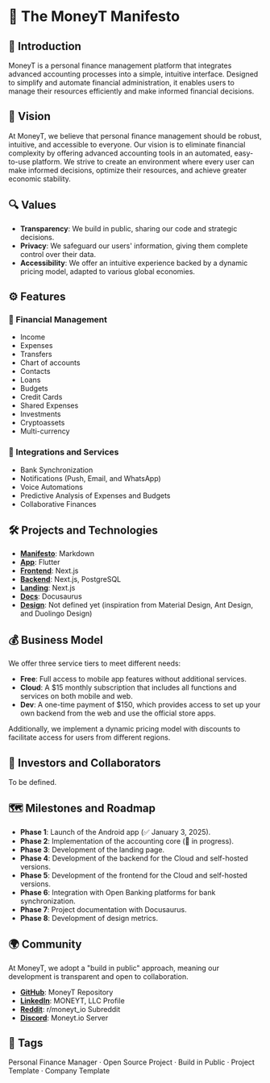 # 📜 The MoneyT Manifesto

## 🚀 Introduction

MoneyT is a personal finance management platform that integrates advanced accounting processes into a simple, intuitive interface. Designed to simplify and automate financial administration, it enables users to manage their resources efficiently and make informed financial decisions.

## 🎯 Vision

At MoneyT, we believe that personal finance management should be robust, intuitive, and accessible to everyone. Our vision is to eliminate financial complexity by offering advanced accounting tools in an automated, easy-to-use platform. We strive to create an environment where every user can make informed decisions, optimize their resources, and achieve greater economic stability.

## 🔍 Values

- **Transparency**: We build in public, sharing our code and strategic decisions.
- **Privacy**: We safeguard our users' information, giving them complete control over their data.
- **Accessibility**: We offer an intuitive experience backed by a dynamic pricing model, adapted to various global economies.

## ⚙️ Features

### 💼 Financial Management
- Income
- Expenses
- Transfers
- Chart of accounts
- Contacts
- Loans
- Budgets
- Credit Cards
- Shared Expenses
- Investments
- Cryptoassets
- Multi-currency

### 🔗 Integrations and Services
- Bank Synchronization
- Notifications (Push, Email, and WhatsApp)
- Voice Automations
- Predictive Analysis of Expenses and Budgets
- Collaborative Finances

## 🛠️ Projects and Technologies

- **[Manifesto](https://github.com/moneyt-io/manifesto)**: Markdown
- **[App](https://github.com/moneyt-io/app)**: Flutter
- **[Frontend](https://github.com/moneyt-io/frontend)**: Next.js
- **[Backend](https://github.com/moneyt-io/backend)**: Next.js, PostgreSQL
- **[Landing](https://github.com/moneyt-io/landing)**: Next.js
- **[Docs](https://github.com/moneyt-io/docs)**: Docusaurus
- **[Design](https://github.com/moneyt-io/design)**: Not defined yet (inspiration from Material Design, Ant Design, and Duolingo Design)

## 💰 Business Model

We offer three service tiers to meet different needs:

- **Free**: Full access to mobile app features without additional services.
- **Cloud**: A $15 monthly subscription that includes all functions and services on both mobile and web.
- **Dev**: A one-time payment of $150, which provides access to set up your own backend from the web and use the official store apps.

Additionally, we implement a dynamic pricing model with discounts to facilitate access for users from different regions.

## 🤝 Investors and Collaborators

To be defined.

## 🗺️ Milestones and Roadmap

- **Phase 1**: Launch of the Android app (✅ January 3, 2025).
- **Phase 2**: Implementation of the accounting core (🔄 in progress).
- **Phase 3**: Development of the landing page.
- **Phase 4**: Development of the backend for the Cloud and self-hosted versions.
- **Phase 5**: Development of the frontend for the Cloud and self-hosted versions.
- **Phase 6**: Integration with Open Banking platforms for bank synchronization.
- **Phase 7**: Project documentation with Docusaurus.
- **Phase 8**: Development of design metrics.

## 🌍 Community

At MoneyT, we adopt a "build in public" approach, meaning our development is transparent and open to collaboration.

- **[GitHub](https://github.com/moneyt-io)**: MoneyT Repository
- **[LinkedIn](https://www.linkedin.com/company/moneyt-io)**: MONEYT, LLC Profile
- **[Reddit](https://www.reddit.com/r/moneyt_io)**: r/moneyt_io Subreddit
- **[Discord](https://discord.com/invite/zG4yNyym)**: Moneyt.io Server

## 🔖 Tags

Personal Finance Manager · Open Source Project · Build in Public · Project Template · Company Template
